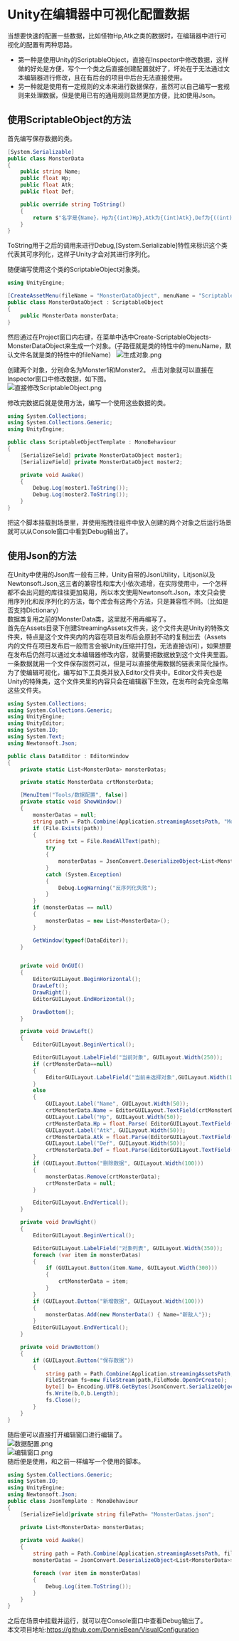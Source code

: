 # Unity在编辑器中可视化配置数据  
当想要快速的配置一些数据，比如怪物Hp,Atk之类的数据时，在编辑器中进行可视化的配置有两种思路。  
* 第一种是使用Unity的ScriptableObject，直接在Inspector中修改数据，这样做的好处是方便，写个一个类之后直接创建配置就好了，坏处在于无法通过文本编辑器进行修改，且在有后台的项目中后台无法直接使用。  
* 另一种就是使用有一定规则的文本来进行数据保存，虽然可以自己编写一套规则来处理数据，但是使用已有的通用规则显然更加方便，比如使用Json。  

## 使用ScriptableObject的方法  
首先编写保存数据的类。 
```c#
[System.Serializable]
public class MonsterData
{
    public string Name;
    public float Hp;
    public float Atk;
    public float Def;

    public override string ToString()
    {
        return $"名字是{Name}，Hp为{(int)Hp},Atk为{(int)Atk},Def为{((int)Def)}";
    }
}
```
ToString用于之后的调用来进行Debug,[System.Serializable]特性来标识这个类代表其可序列化，这样子Unity才会对其进行序列化。

随便编写使用这个类的ScriptableObject对象类。 
```c#
using UnityEngine;

[CreateAssetMenu(fileName = "MonsterDataObject", menuName = "ScriptableObjects/MonsterDataObject")]
public class MonsterDataObject : ScriptableObject
{
    public MonsterData monsterData;
}
```

然后通过在Project窗口内右键，在菜单中选中Create-ScriptableObjects-MonsterDataObject来生成一个对象。(子路径就是类的特性中的menuName，默认文件名就是类的特性中的fileName）
![生成对象.png](https://i.loli.net/2021/08/02/ixgG1webDkHSa4o.png)  

创建两个对象，分别命名为Monster1和Monster2。
点击对象就可以直接在Inspector窗口中修改数据，如下图。  
![直接修改ScriptableObject.png](https://i.loli.net/2021/08/02/akWmgSZ2IvbseGu.png)

修改完数据后就是使用方法，编写一个使用这些数据的类。  
```c#   
using System.Collections;
using System.Collections.Generic;
using UnityEngine;

public class ScriptableObjectTemplate : MonoBehaviour
{
    [SerializeField] private MonsterDataObject moster1;
    [SerializeField] private MonsterDataObject moster2;

    private void Awake()
    {
        Debug.Log(moster1.ToString());
        Debug.Log(moster2.ToString());
    }
}
```
把这个脚本挂载到场景里，并使用拖拽往组件中放入创建的两个对象之后运行场景就可以从Console窗口中看到Debug输出了。  
## 使用Json的方法  
在Unity中使用的Json库一般有三种，Unity自带的JsonUtility，Litjson以及Newtonsoft.Json,这三者的兼容性和库大小依次递增，在实际使用中，一个怎样都不会出问题的库往往更加易用，所以本文使用Newtonsoft.Json，本文只会使用序列化和反序列化的方法，每个库会有这两个方法，只是兼容性不同。（比如是否支持Dictionary）  
数据类复用之前的MonsterData类，这里就不用再编写了。  
首先在Assets目录下创建StreamingAssets文件夹，这个文件夹是Unity的特殊文件夹，特点是这个文件夹内的内容在项目发布后会原封不动的复制出去（Assets内的文件在项目发布后一般而言会被Unity压缩并打包，无法直接访问），如果想要在发布后仍然可以通过文本编辑器修改内容，就需要把数据放到这个文件夹里面。  
一条数据就用一个文件保存固然可以，但是可以直接使用数据的链表来简化操作。  
为了使编辑可视化，编写如下工具类并放入Editor文件夹中。Editor文件夹也是Unity的特殊类，这个文件夹里的内容只会在编辑器下生效，在发布时会完全忽略这些文件夹。  
```c# 
using System.Collections;
using System.Collections.Generic;
using UnityEngine;
using UnityEditor;
using System.IO;
using System.Text;
using Newtonsoft.Json;

public class DataEditor : EditorWindow
{
    private static List<MonsterData> monsterDatas;

    private static MonsterData crtMonsterData;

    [MenuItem("Tools/数据配置", false)]
    private static void ShowWindow()
    {
        monsterDatas = null;
        string path = Path.Combine(Application.streamingAssetsPath, "MonsterDatas.json");
        if (File.Exists(path))
        {
            string txt = File.ReadAllText(path);
            try
            {
                monsterDatas = JsonConvert.DeserializeObject<List<MonsterData>>(txt);
            }
            catch (System.Exception)
            {
                Debug.LogWarning("反序列化失败");
            }
        }
        if (monsterDatas == null)
        {
            monsterDatas = new List<MonsterData>();
        }

        GetWindow(typeof(DataEditor));
    }


    private void OnGUI()
    {
        EditorGUILayout.BeginHorizontal();
        DrawLeft();
        DrawRight();
        EditorGUILayout.EndHorizontal();

        DrawBottom();
    }

    private void DrawLeft()
    {
        EditorGUILayout.BeginVertical();

        EditorGUILayout.LabelField("当前对象", GUILayout.Width(250));
        if (crtMonsterData==null)
        {
            EditorGUILayout.LabelField("当前未选择对象",GUILayout.Width(100));
        }
        else
        {
            GUILayout.Label("Name", GUILayout.Width(50));
            crtMonsterData.Name = EditorGUILayout.TextField(crtMonsterData.Name, GUILayout.Width(200));
            GUILayout.Label("Hp", GUILayout.Width(50));
            crtMonsterData.Hp = float.Parse( EditorGUILayout.TextField(crtMonsterData.Hp.ToString(), GUILayout.Width(200)));
            GUILayout.Label("Atk", GUILayout.Width(50));
            crtMonsterData.Atk = float.Parse(EditorGUILayout.TextField(crtMonsterData.Atk.ToString(), GUILayout.Width(200)));
            GUILayout.Label("Def", GUILayout.Width(50));
            crtMonsterData.Def = float.Parse(EditorGUILayout.TextField(crtMonsterData.Def.ToString(), GUILayout.Width(200)));
        }
        if (GUILayout.Button("删除数据", GUILayout.Width(100)))
        {
            monsterDatas.Remove(crtMonsterData);
            crtMonsterData = null;
        }

        EditorGUILayout.EndVertical();
    }

    private void DrawRight()
    {
        EditorGUILayout.BeginVertical();

        EditorGUILayout.LabelField("对象列表", GUILayout.Width(350));
        foreach (var item in monsterDatas)
        {
            if (GUILayout.Button(item.Name, GUILayout.Width(300)))
            {
                crtMonsterData = item;
            }
        }
        if (GUILayout.Button("新增数据", GUILayout.Width(100)))
        {
            monsterDatas.Add(new MonsterData() { Name="新敌人"});
        }
        EditorGUILayout.EndVertical();
    }

    private void DrawBottom()
    {
        if (GUILayout.Button("保存数据"))
        {
            string path = Path.Combine(Application.streamingAssetsPath, "MonsterDatas.json");
            FileStream fs=new FileStream(path,FileMode.OpenOrCreate);
            byte[] b= Encoding.UTF8.GetBytes(JsonConvert.SerializeObject(monsterDatas));
            fs.Write(b,0,b.Length);
            fs.Close();
        }
    }
}
```
随后便可以直接打开编辑窗口进行编辑了。  
![数据配置.png](https://i.loli.net/2021/08/02/CgRHEbxFfQA6IWw.png)  
![编辑窗口.png](https://i.loli.net/2021/08/02/YbLWPIyM729JB4l.png)  
随后便是使用，和之前一样编写一个使用的脚本。  
```c#
using System.Collections.Generic;
using System.IO;
using UnityEngine;
using Newtonsoft.Json;
public class JsonTemplate : MonoBehaviour
{
    [SerializeField]private string filePath= "MonsterDatas.json";

    private List<MonsterData> monsterDatas;
    
    private void Awake()
    {
        string path = Path.Combine(Application.streamingAssetsPath, filePath);
        monsterDatas = JsonConvert.DeserializeObject<List<MonsterData>>(File.ReadAllText(path));

        foreach (var item in monsterDatas)
        {
            Debug.Log(item.ToString());
        }
    }
}

```

之后在场景中挂载并运行，就可以在Console窗口中查看Debug输出了。  
本文项目地址:https://github.com/DonnieBean/VisualConfiguration